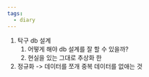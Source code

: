 ```yaml
---
tags:
  - diary
---
```



1. 탁구 db 설계 
	1. 어떻게 해야 db 설계를 잘 할 수 있을까?
	2. 현실을 있는 그대로 추상화 한
2. 정규화 -> 데이터를 쪼개 중복 데이터를 없애는 것